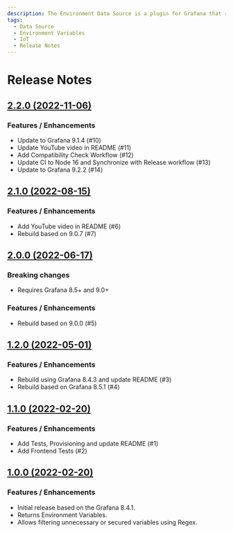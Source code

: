 ```yaml
---
description: The Environment Data Source is a plugin for Grafana that returns environment variables to display on your dashboard or use as Variables to retrieve data.
tags:
  - Data Source
  - Environment Variables
  - IoT
  - Release Notes
---
```


# Release Notes

## [2.2.0 (2022-11-06)](https://github.com/VolkovLabs/volkovlabs-env-datasource/releases/tag/v2.2.0)

### Features / Enhancements

- Update to Grafana 9.1.4 (#10)
- Update YouTube video in README (#11)
- Add Compatibility Check Workflow (#12)
- Update CI to Node 16 and Synchronize with Release workflow (#13)
- Update to Grafana 9.2.2 (#14)

## [2.1.0 (2022-08-15)](https://github.com/VolkovLabs/volkovlabs-env-datasource/releases/tag/v2.1.0)

### Features / Enhancements

- Add YouTube video in README (#6)
- Rebuild based on 9.0.7 (#7)

## [2.0.0 (2022-06-17)](https://github.com/VolkovLabs/volkovlabs-env-datasource/releases/tag/v2.0.0)

### Breaking changes

- Requires Grafana 8.5+ and 9.0+

### Features / Enhancements

- Rebuild based on 9.0.0 (#5)

## [1.2.0 (2022-05-01)](https://github.com/VolkovLabs/volkovlabs-env-datasource/releases/tag/v1.2.0)

### Features / Enhancements

- Rebuild using Grafana 8.4.3 and update README (#3)
- Rebuild based on Grafana 8.5.1 (#4)

## [1.1.0 (2022-02-20)](https://github.com/VolkovLabs/volkovlabs-env-datasource/releases/tag/v1.1.0)

### Features / Enhancements

- Add Tests, Provisioning and update README (#1)
- Add Frontend Tests (#2)

## [1.0.0 (2022-02-20)](https://github.com/VolkovLabs/volkovlabs-env-datasource/releases/tag/v1.0.0)

### Features / Enhancements

- Initial release based on the Grafana 8.4.1.
- Returns Environment Variables.
- Allows filtering unnecessary or secured variables using Regex.